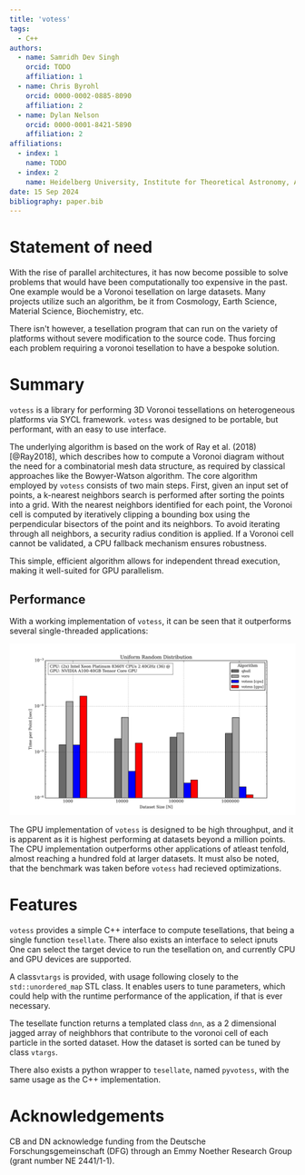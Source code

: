 ```yaml
---
title: 'votess'
tags:
  - C++
authors:
  - name: Samridh Dev Singh
    orcid: TODO
    affiliation: 1
  - name: Chris Byrohl
    orcid: 0000-0002-0885-8090
    affiliation: 2
  - name: Dylan Nelson
    orcid: 0000-0001-8421-5890
    affiliation: 2
affiliations:
  - index: 1
    name: TODO
  - index: 2
    name: Heidelberg University, Institute for Theoretical Astronomy, Albert-Ueberle-Str. 2, 69120 Heidelberg, Germany
date: 15 Sep 2024
bibliography: paper.bib
---
```

# Statement of need

With the rise of parallel architectures, it has now become possible to solve problems that would have been computationally too expensive in the past. One example would be a Voronoi tesellation on large datasets. Many projects utilize such an algorithm, be it from Cosmology, Earth Science, Material Science, Biochemistry, etc.

There isn't however, a tesellation program that can run on the variety of platforms without severe modification to the source code. Thus forcing each problem requiring a voronoi tesellation to have a bespoke solution.

# Summary

`votess` is a library for performing 3D Voronoi tessellations on heterogeneous platforms via SYCL framework. `votess` was designed to be portable, but performant, with an easy to use interface.

The underlying algorithm is based on the work of Ray et al. (2018) [@Ray2018], which describes how to compute a Voronoi diagram without the need for a combinatorial mesh data structure, as required by classical approaches like the Bowyer-Watson algorithm. The core algorithm employed by `votess` consists of two main steps. First, given an input set of points, a k-nearest neighbors search is performed after sorting the points into a grid. With the nearest neighbors identified for each point, the Voronoi cell is computed by iteratively clipping a bounding box using the perpendicular bisectors of the point and its neighbors. To avoid iterating through all neighbors, a security radius condition is applied. If a Voronoi cell cannot be validated, a CPU fallback mechanism ensures robustness.

This simple, efficient algorithm allows for independent thread execution, making it well-suited for GPU parallelism.

## Performance
    
With a working implementation of `votess`, it can be seen that it outperforms several single-threaded applications:

![](./bar.png)

The GPU implementation of `votess` is designed to be high throughput, and it is apparent as it is highest performing at datasets beyond a million points. The CPU implementation outperforms other applications of atleast tenfold, almost reaching a hundred fold at larger datasets. It must also be noted, that the benchmark was taken before `votess` had recieved optimizations.

# Features

`votess` provides a simple C++ interface to compute tesellations, that being a single function `tesellate`. There also exists an interface to select ipnuts
One can select the target device to run the tesellation on, and currently CPU and GPU devices are supported. 

A class`vtargs` is provided, with usage following closely to the `std::unordered_map` STL class. It enables users to tune parameters, which could help with the runtime performance of the application, if that is ever necessary.

The tesellate function returns a templated class `dnn`, as a 2 dimensional jagged array of neighbhors that contribute to the voronoi cell of each particle in the sorted dataset. How the dataset is sorted can be tuned by class `vtargs`.

There also exists a python wrapper to `tesellate`, named `pyvotess`, with the same usage as the C++ implementation.

# Acknowledgements

CB and DN acknowledge funding from the Deutsche Forschungsgemeinschaft (DFG) through an Emmy Noether Research Group (grant number NE 2441/1-1).

